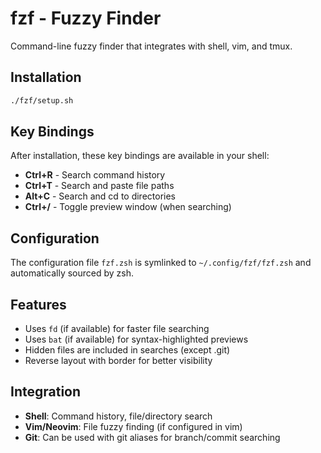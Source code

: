 # fzf - Fuzzy Finder

Command-line fuzzy finder that integrates with shell, vim, and tmux.

## Installation

```bash
./fzf/setup.sh
```

## Key Bindings

After installation, these key bindings are available in your shell:

- **Ctrl+R** - Search command history
- **Ctrl+T** - Search and paste file paths
- **Alt+C** - Search and cd to directories
- **Ctrl+/** - Toggle preview window (when searching)

## Configuration

The configuration file `fzf.zsh` is symlinked to `~/.config/fzf/fzf.zsh` and automatically sourced by zsh.

## Features

- Uses `fd` (if available) for faster file searching
- Uses `bat` (if available) for syntax-highlighted previews
- Hidden files are included in searches (except .git)
- Reverse layout with border for better visibility

## Integration

- **Shell**: Command history, file/directory search
- **Vim/Neovim**: File fuzzy finding (if configured in vim)
- **Git**: Can be used with git aliases for branch/commit searching